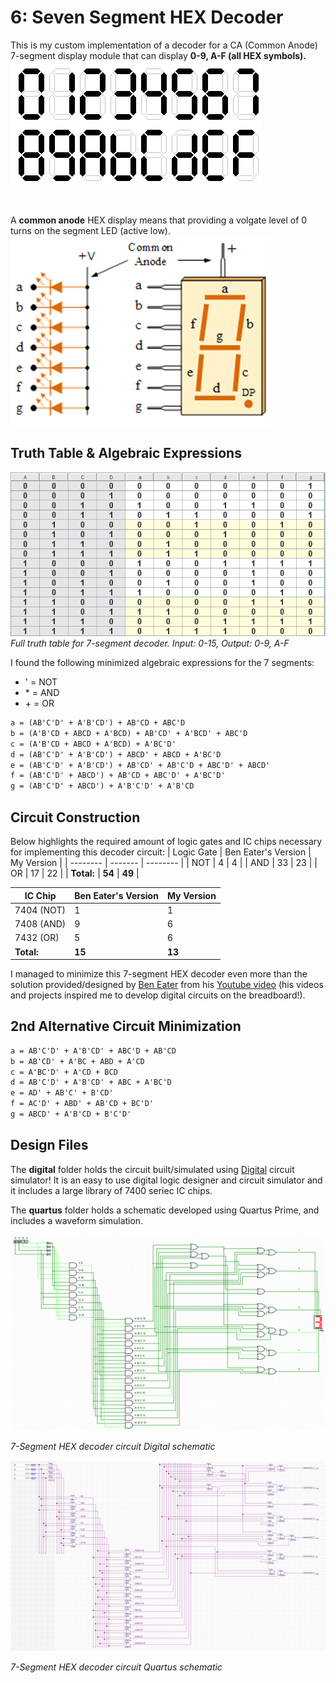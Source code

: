 # 6: Seven Segment HEX Decoder

This is my custom implementation of a decoder for a CA (Common Anode) 7-segment display module that can display **0-9, A-F (all HEX symbols).**  
![HEX Symbols](https://github.com/pietrea2/7400-Series-IC-And-Transistor-Digital-Circuits/blob/main/6_7-Segment_HEX_Decoder/hex_symbols.png)

<br>

A **common anode** HEX display means that providing a volgate level of 0 turns on the segment LED (active low).  
![Common Cathode](https://github.com/pietrea2/7400-Series-IC-And-Transistor-Digital-Circuits/blob/main/6_7-Segment_HEX_Decoder/common_anode.png)



## Truth Table & Algebraic Expressions

![Seven Segment Truth Table (Common Cathode)](https://github.com/pietrea2/7400-Series-IC-And-Transistor-Digital-Circuits/blob/main/6_7-Segment_HEX_Decoder/truth_table_common_cathode.png)  
*Full truth table for 7-segment decoder. Input: 0-15, Output: 0-9, A-F*

I found the following minimized algebraic expressions for the 7 segments:  
- ' = NOT
- \* = AND
- \+ = OR

```diff
a = (AB'C'D' + A'B'CD') + AB'CD + ABC'D
b = (A'B'CD + ABCD + A'BCD) + AB'CD' + A'BCD' + ABC'D
c = (A'B'CD + ABCD + A'BCD) + A'BC'D'
d = (AB'C'D' + A'B'CD') + ABCD' + ABCD + A'BC'D
e = (AB'C'D' + A'B'CD') + AB'CD' + AB'C'D + ABC'D' + ABCD'
f = (AB'C'D' + ABCD') + AB'CD + ABC'D' + A'BC'D'
g = (AB'C'D' + ABCD') + A'B'C'D' + A'B'CD
```

## Circuit Construction

Below highlights the required amount of logic gates and IC chips necessary for implementing this decoder circuit:
| Logic Gate    | Ben Eater's Version | My Version |
| -------- | ------- | -------- |
| NOT  | 4    | 4 |
| AND | 33     | 23 |
| OR    | 17    | 22 |
| **Total:** | **54** | **49** |

| IC Chip    | Ben Eater's Version | My Version |
| -------- | ------- | -------- |
| 7404 (NOT)  | 1    | 1 |
| 7408 (AND) | 9     | 6 |
| 7432 (OR)    | 5    | 6 |
| **Total:** | **15** | **13** |

I managed to minimize this 7-segment HEX decoder even more than the solution provided/designed by [Ben Eater](https://shop.eater.net/) from his [Youtube video](https://www.youtube.com/watch?v=7zffjsXqATg) (his videos and projects inspired me to develop digital circuits on the breadboard!).

## 2nd Alternative Circuit Minimization
```diff
a = AB'C'D' + A'B'CD' + ABC'D + AB'CD
b = AB'CD' + A'BC + ABD + A'CD
c = A'BC'D' + A'CD + BCD
d = AB'C'D' + A'B'CD' + ABC + A'BC'D
e = AD' + AB'C' + B'CD'
f = AC'D' + ABD' + AB'CD + BC'D'
g = ABCD' + A'B'CD + B'C'D'
```

## Design Files

The **digital** folder holds the circuit built/simulated using [Digital](https://github.com/hneemann/Digital) circuit simulator! It is an easy to use digital logic designer and circuit simulator and it includes a large library of 7400 seriec IC chips.

The **quartus** folder holds a schematic developed using Quartus Prime, and includes a waveform simulation.

![Seven Segment Decoder Logic Circuit](https://github.com/pietrea2/7400-Series-IC-And-Transistor-Digital-Circuits/blob/main/6_7-Segment_HEX_Decoder/decoder_7_seg_digital_schematic.png)

*7-Segment HEX decoder circuit Digital schematic*

![Seven Segment Decoder Logic Circuit](https://github.com/pietrea2/7400-Series-IC-And-Transistor-Digital-Circuits/blob/main/6_7-Segment_HEX_Decoder/decoder_7_seg_quartus_schematic.png)

*7-Segment HEX decoder circuit Quartus schematic*
